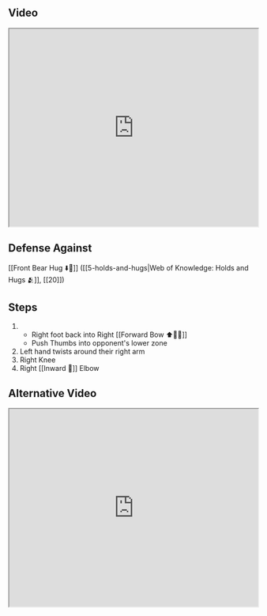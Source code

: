 ## Video

<iframe src="https://www.youtube.com/embed/aWtfNoo7ahQ" width="100%" height="400"></iframe>

## Defense Against

[[Front Bear Hug ⬇️🐻]] ([[5-holds-and-hugs|Web of Knowledge: Holds and Hugs 🫂]], [[20]])

## Steps

1. - Right foot back into Right [[Forward Bow ⬆️🧍‍♂️]]
    - Push Thumbs into opponent's lower zone
2. Left hand twists around their right arm
3. Right Knee
4. Right [[Inward 🔽]] Elbow
## Alternative Video

<iframe src="https://www.youtube.com/embed/IXZ6kr4VHQw?start=338&end=355" width="100%" height="400"></iframe>
